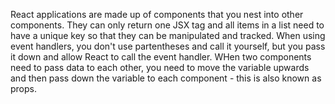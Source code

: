 React applications are made up of components that you nest into other components. They can only return one JSX tag and all items in a list need to have a unique key so that they can be manipulated and tracked. When using event handlers, you don't use partentheses and call it yourself, but you pass it down and allow React to call the event handler. WHen two components need to pass data to each other, you need to move the variable upwards and then pass down the variable to each component - this is also known as props.